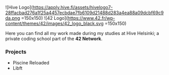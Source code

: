 ![Hive Logo](https://apply.hive.fi/assets/hivelogo7-28ffacbad276a1f25a4457ecbdae7fb6109d21488d283a4ea88a09dcbf69c9da.png =150x150)
![42 Logo](https://www.42.fr/wp-content/themes/42/images/42_logo_black.svg =150x150)

Here you can find all my work made during my studies at Hive Helsinki; a private coding school part of the
**42 Network**.

### Projects
*	Piscine Reloaded
*	Libft
